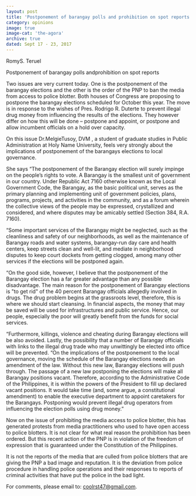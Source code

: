 ```yaml
---
layout: post
title: 'Postponement of barangay polls and prohibition on spot reports'
category: opinions
image: true
image-cat: 'the-agora'
archive: true
dated: Sept 17 - 23, 2017
---
```


RomyS. Teruel

Postponement of barangay polls
andprohibition on spot reports

Two issues are very current today. One is the postponement of the barangay elections and the other is the order of the PNP to ban the media from access to police blotter. 
Both houses of Congress are proposing to postpone the barangay elections scheduled for October this year.  The move is in response to the wishes of Pres. Rodrigo R. Duterte to prevent illegal drug money from influencing the results of the elections. They however differ on how this will be done – postpone and appoint, or postpone and allow incumbent officials on a hold over capacity.

On this issue Dr.MelgieTusoy, DVM , a student of graduate studies in Public Administration at Holy Name University, feels very strongly about the implications of postponement of the barangays elections to local governance.  

She says “The postponement of the Barangay election will surely impinge on the people’s rights to vote. A Barangay is the smallest unit of government in our country. Under Republic Act 7160 otherwise known as the Local Government Code, the Barangay, as the basic political unit, serves as the primary planning and implementing unit of government policies, plans, programs, projects, and activities in the community, and as a forum wherein the collective views of the people may be expressed, crystallized and considered, and where disputes may be amicably settled (Section 384, R.A. 7160). 

“Some important services of the Barangay might be neglected, such as the cleanliness and safety of our neighborhoods, as well as the maintenance of Barangay roads and water systems, barangay-run day care and health centers, keep streets clean and well-lit, and mediate in neighborhood disputes to keep court dockets from getting clogged, among many other services if the elections will be postponed again. 

“On the good side, however, I believe that the postponement of the Barangay election has a far greater advantage than any possible disadvantage. The main reason for the postponement of Barangay elections is "to get rid" of the 40 percent Barangay officials allegedly involved in drugs. The drug problem begins at the grassroots level, therefore, this is where we should start cleansing. In financial aspects, the money that may be saved will be used for infrastructures and public service. Hence, our people, especially the poor will greatly benefit from the funds for social services. 

“Furthermore, killings, violence and cheating during Barangay elections will be also avoided.  Lastly, the possibility that a number of Barangay officials with links to the illegal drug trade who may unwittingly be elected into office will be prevented.
“On the implications of the postponement to the local governance, moving the schedule of the Barangay elections needs an amendment of the law. Without this new law, Barangay elections will push through. The passage of a new law postponing the elections will make all Barangay positions vacant. Therefore, according to the Administrative Code of the Philippines, it is within the powers of the President to fill up declared vacant positions. It would take time (and, some argue, a constitutional amendment) to enable the executive department to appoint caretakers for the Barangays. Postponing would prevent illegal drug operators from influencing the election polls using drug money.”

Now on the issue of prohibiting the media access to police blotter, this has generated protests from media practitioners who used to have open access to police blotters.  It is not clear for what real reason the prohibition has been ordered.  But this recent action of the PNP is in violation of the freedom of expression that is guaranteed under the Constitution of the Philippines.

It is not the reports of the media that are culled from police blotters that are giving the PNP a bad image and reputation.  It is the deviation from police procedure in handling police operations and their responses to reports of criminal activities that have put the police in the bad light.

For comments, please email to: coolrst47@gmail.com.
